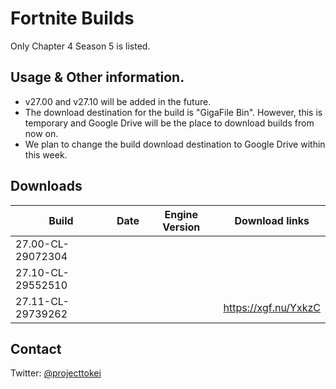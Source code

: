 # Fortnite Builds
Only Chapter 4 Season 5 is listed. 

## Usage & Other information.

- v27.00 and v27.10 will be added in the future.
- The download destination for the build is "GigaFile Bin". However, this is temporary and Google Drive will be the place to download builds from now on.
- We plan to change the build download destination to Google Drive within this week.

## Downloads

| Build                  	 | Date          	 | Engine Version	    |		    Download links             |
| ------------------------------ | --------------------- | ------------------------ | ------------------------------ |
| 27.00-CL-29072304        	 |          	   	 |                 	    |		                                       |
| 27.10-CL-29552510	                |                       |                          |     |
| 27.11-CL-29739262	         	 |                	 |               	    | https://xgf.nu/YxkzC		    |

## Contact

Twitter: [@projecttokei](https://twitter.com/projecttokei)